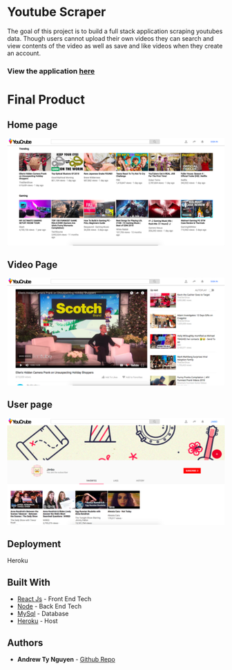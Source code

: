 # Youtube Scraper

The goal of this project is to build a full stack application scraping youtubes data.
Though users cannot upload their own videos they can search and view contents of the video as well as 
save and like videos when they create an account.

### View the application [here](https://youcrube.herokuapp.com/)

# Final Product
## Home page
![](./images/homepage.png)
## Video Page
![](./images/videopage.png)
## User page
![](./images/userpage.png)

## Deployment
Heroku
## Built With
* [React Js](https://reactjs.org/) - Front End Tech
* [Node](https://nodejs.org/en/) - Back End Tech
* [MySql](https://www.mysql.com/) - Database
* [Heroku](https://heroku.com) - Host


## Authors

* **Andrew Ty Nguyen** - [Github Repo](https://github.com/andyt-nguyen)
